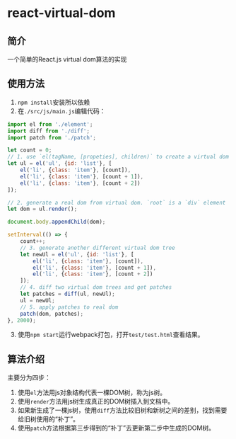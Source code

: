 # react-virtual-dom

## 简介

一个简单的React.js virtual dom算法的实现

## 使用方法

1. `npm install`安装所以依赖
2. 在`./src/js/main.js`编辑代码：
```javascript
import el from './element';
import diff from './diff';
import patch from './patch';

let count = 0;
// 1. use `el(tagName, [propeties], children)` to create a virtual dom tree
let ul = el('ul', {id: 'list'}, [
    el('li', {class: 'item'}, [count]),
    el('li', {class: 'item'}, [count + 1]),
    el('li', {class: 'item'}, [count + 2])
]);

// 2. generate a real dom from virtual dom. `root` is a `div` element
let dom = ul.render();

document.body.appendChild(dom);

setInterval(() => {
    count++;
	// 3. generate another different virtual dom tree
    let newUl = el('ul', {id: 'list'}, [
        el('li', {class: 'item'}, [count]),
        el('li', {class: 'item'}, [count + 1]),
        el('li', {class: 'item'}, [count + 2])
    ]);
	// 4. diff two virtual dom trees and get patches
    let patches = diff(ul, newUl);
    ul = newUl;
	// 5. apply patches to real dom
    patch(dom, patches);
}, 2000);
```
3. 使用`npm start`运行webpack打包，打开`test/test.html`查看结果。

## 算法介绍

主要分为四步：
1. 使用`el`方法用js对象结构代表一棵DOM树，称为js树。
2. 使用`render`方法用js树生成真正的DOM树插入到文档中。
3. 如果新生成了一棵js树，使用`diff`方法比较旧树和新树之间的差别，找到需要给旧树使用的“补丁”。
4. 使用`patch`方法根据第三步得到的“补丁”去更新第二步中生成的DOM树。
